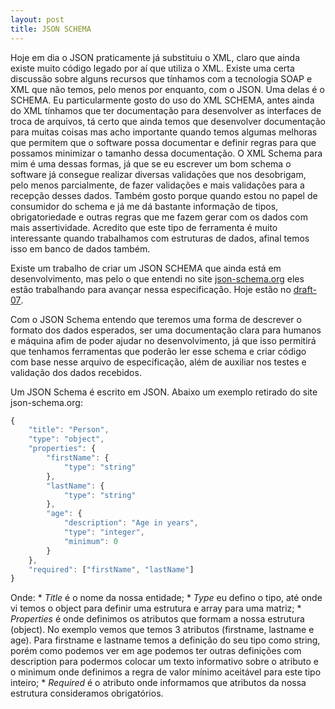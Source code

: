 ```yaml
---
layout: post
title: JSON SCHEMA
---
```


Hoje em dia o JSON praticamente já substituiu o XML, claro que ainda existe muito código legado por aí que utiliza o XML. Existe uma certa discussão sobre alguns recursos que tínhamos com a tecnologia SOAP e XML que não temos, pelo menos por enquanto, com o JSON. Uma delas é o SCHEMA. Eu particularmente gosto do uso do XML SCHEMA, antes ainda do XML tínhamos que ter documentação para desenvolver as interfaces de troca de arquivos, tá certo que ainda temos que desenvolver documentação para muitas coisas mas acho importante quando temos algumas melhoras que permitem que o software possa documentar e definir regras para que possamos minimizar o tamanho dessa documentação. O XML Schema para mim é uma dessas formas, já que se eu escrever um bom schema o software já consegue realizar diversas validações que nos desobrigam, pelo menos parcialmente, de fazer validações e mais validações para a recepção desses dados. Também gosto porque quando estou no papel de consumidor do schema e já me dá bastante informação de tipos, obrigatoriedade e outras regras que me fazem gerar com os dados com mais assertividade. Acredito que este tipo de ferramenta é muito interessante quando trabalhamos com estruturas de dados, afinal temos isso em banco de dados também. 

Existe um trabalho de criar um JSON SCHEMA que ainda está em desenvolvimento, mas pelo o que entendi no site [json-schema.org](http://json-schema.org/)  eles estão trabalhando para avançar nessa especificação. Hoje estão no [draft-07](http://json-schema.org/specification.html).

Com o JSON Schema entendo que teremos uma forma de descrever o formato dos dados esperados, ser uma documentação clara para humanos e máquina afim de poder ajudar no desenvolvimento, já que isso permitirá que tenhamos ferramentas que poderão ler esse schema e criar código com base nesse arquivo de especificação, além de auxiliar nos testes e validação dos dados recebidos.

Um JSON Schema é escrito em JSON. Abaixo um exemplo retirado do site json-schema.org:
```javascript
{
    "title": "Person",
    "type": "object",
    "properties": {
        "firstName": {
            "type": "string"
        },
        "lastName": {
            "type": "string"
        },
        "age": {
            "description": "Age in years",
            "type": "integer",
            "minimum": 0
        }
    },
    "required": ["firstName", "lastName"]
}
```
Onde:
    * _Title_ é o nome da nossa entidade;
    * _Type_ eu defino o tipo, até onde vi temos o object para definir uma estrutura e array para uma matriz;
    * _Properties_ é onde definimos os atributos que formam a nossa estrutura (object). No exemplo vemos que temos 3 atributos (firstname, lastname e age). Para firstname e lastname temos a definição do seu tipo como string, porém como podemos ver em age podemos ter outras definições com description para podermos colocar um texto informativo sobre o atributo e o minimum onde definimos a regra de valor mínimo aceitável para este tipo inteiro;
    * _Required_ é o atributo onde informamos que atributos da nossa estrutura consideramos obrigatórios.

